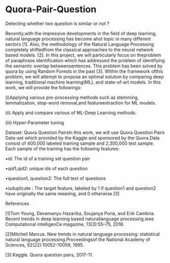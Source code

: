 # Quora-Pair-Question
Detecting whether two question is similar or not ?

Recently,with the impressive developments in the field of deep learning, natural language processing has become ahot topic in many different sectors [1]. Also, the methodology of the Natural Language Processing completely shiftedfrom the classical approaches to the neural network based models. [2]. In this project, we will particularly focus on theproblem of paraphrase identification which has addressed the problem of identifying the semantic overlap betweensentences. This problem has been solved by quora by using Random Forests in the past [3]. Within the framework ofthis problem, we will attempt to propose an optimal solution by comparing deep learning, traditional machine learning(ML), and state-of-art models.
In this work, we will provide the followings:

(i)Applying various pre-processing methods such as stemming, lemmatization, stop-word removal,and featureextraction for ML models.

(ii)  Apply and compare various of ML-Deep Learning methods.

(iii)  Hyper-Parameter tuning


Dataset: Quora Question PairsIn this work, we will use Quora Question Pairs Data-set which provided by the Kaggle and sponsored by the Quora.Data consist of 400,000 labeled training sample and 2,300,000 test sample. Each sample of the training has the following features:

•id: The id of a training set question pair

•qid1,qid2: unique ids of each question

•question1, question2: The full text of questions

•isduplicate : The target feature, labeled by 1 if question1 and question2 have originally the same meaning, and 0 otherwise [3]


References

[1]Tom Young, Devamanyu Hazarika, Soujanya Poria, and Erik Cambria. Recent trends in deep learning based naturallanguage processing.ieee Computational intelligenCe magazine, 13(3):55–75, 2018.

[2]Mitchell Marcus. New trends in natural language processing: statistical natural language processing.Proceedingsof the National Academy of Sciences, 92(22):10052–10059, 1995.

[3]  Kaggle. Quora question pairs, 2017-11.
